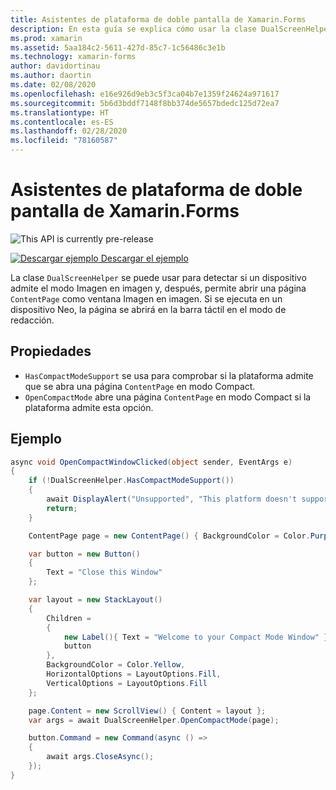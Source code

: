 ```yaml
---
title: Asistentes de plataforma de doble pantalla de Xamarin.Forms
description: En esta guía se explica cómo usar la clase DualScreenHelper de Xamarin.Forms para optimizar la experiencia de la aplicación para dispositivos de doble pantalla como Surface Duo y Surface Neo.
ms.prod: xamarin
ms.assetid: 5aa184c2-5611-427d-85c7-1c56486c3e1b
ms.technology: xamarin-forms
author: davidortinau
ms.author: daortin
ms.date: 02/08/2020
ms.openlocfilehash: e16e926d9eb3c5f3ca04b7e1359f24624a971617
ms.sourcegitcommit: 5b6d3bddf7148f8bb374de5657bdedc125d72ea7
ms.translationtype: HT
ms.contentlocale: es-ES
ms.lasthandoff: 02/28/2020
ms.locfileid: "78160587"
---
```

# <a name="xamarinforms-dual-screen-platform-helpers"></a>Asistentes de plataforma de doble pantalla de Xamarin.Forms

![](~/media/shared/preview.png "This API is currently pre-release")

[![Descargar ejemplo](~/media/shared/download.png) Descargar el ejemplo](https://github.com/xamarin/xamarin-forms-samples/UserInterface/DualScreenDemos)

La clase `DualScreenHelper` se puede usar para detectar si un dispositivo admite el modo Imagen en imagen y, después, permite abrir una página `ContentPage` como ventana Imagen en imagen. Si se ejecuta en un dispositivo Neo, la página se abrirá en la barra táctil en el modo de redacción.

## <a name="properties"></a>Propiedades

- `HasCompactModeSupport` se usa para comprobar si la plataforma admite que se abra una página `ContentPage` en modo Compact.
- `OpenCompactMode` abre una página `ContentPage` en modo Compact si la plataforma admite esta opción.

## <a name="example"></a>Ejemplo

```csharp
async void OpenCompactWindowClicked(object sender, EventArgs e)
{
    if (!DualScreenHelper.HasCompactModeSupport())
    {
        await DisplayAlert("Unsupported", "This platform doesn't support this feature", "Ok");
        return;
    }

    ContentPage page = new ContentPage() { BackgroundColor = Color.Purple };

    var button = new Button()
    {
        Text = "Close this Window"
    };

    var layout = new StackLayout()
    {
        Children =
        {
            new Label(){ Text = "Welcome to your Compact Mode Window" },
            button
        },
        BackgroundColor = Color.Yellow,
        HorizontalOptions = LayoutOptions.Fill,
        VerticalOptions = LayoutOptions.Fill
    };

    page.Content = new ScrollView() { Content = layout };
    var args = await DualScreenHelper.OpenCompactMode(page);

    button.Command = new Command(async () =>
    {
        await args.CloseAsync();
    });
}
```
